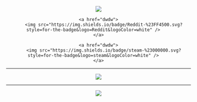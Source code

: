 <div style="display: inline_block" align="center">    
    <a href="dwdwdw">
        <img src="https://img.shields.io/badge/github-%23121011.svg?style=for-the-badge&logo=github&logoColor=white" />    
    </a>

    <a href="dwdw">
        <img src="https://img.shields.io/badge/Reddit-%23FF4500.svg?style=for-the-badge&logo=Reddit&logoColor=white" />    
    </a>

    <a href="dwdw">
        <img src="https://img.shields.io/badge/steam-%23000000.svg?style=for-the-badge&logo=steam&logoColor=white" />    
    </a>
</div>    

---

<p align="center">
    <img src="https://github-readme-stats.vercel.app/api?username=KingHector&show_icons=true&bg_color=ffffff00&hide_border=true&title_color=ffffff&text_color=ffffff" />
</p>

---

<p align="center">
    <img src="https://i.imgur.com/Aa8mB8H.gif" />
</p> 
